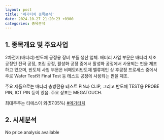 ```yaml
---
layout: post
title: '메가터치 종목분석'
date: 2024-10-27 21:20:23 +0900
categories: 종목분석
---
```


## 1. 종목개요 및 주요사업

2차전지(배터리)·반도체 공정용 장비 부품 생산 업체. 배터리 사업 부문은 배터리 제조공정인 전극 공정, 조립 공정, 활성화 공정 중에서 활성화 공정에서 사용되는 핀을 제조하고 있으며, 반도체 사업 부문은 비메모리반도체 벨류체인 상 후공정 프로세스 중에서 주로 Wafer Test와 Final Test 등 테스트 공정에 사용되는 핀을 제조.

주요 제품으로는 배터리 충방전용 테스트 PIN과 CLIP, 그리고 반도체 TEST용 PROBE PIN, ICT PIN 등이 있음. 주요 상표는 MEGATOUCH.

최대주주는 티에스이 외(57.05%)
[#메가터치](#)

## 2. 시세분석

No price analysis available
